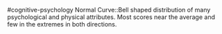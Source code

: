 #cognitive-psychology 
Normal Curve::Bell shaped distribution of many psychological and physical attributes. Most scores near the average and few in the extremes in both directions. 